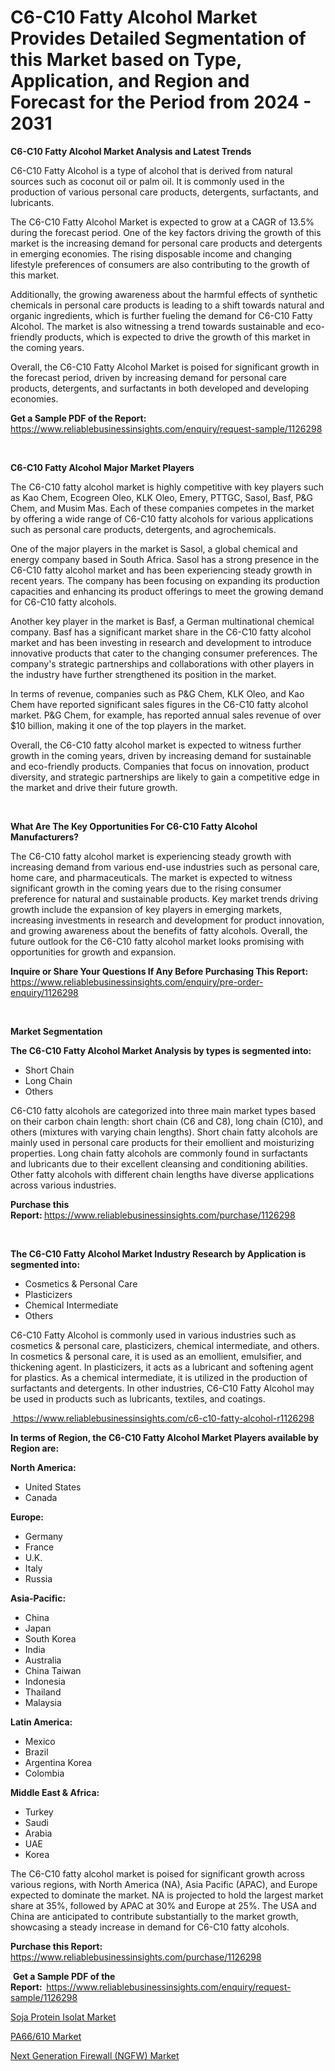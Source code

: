 <p><h1>C6-C10 Fatty Alcohol Market Provides Detailed Segmentation of this Market based on Type, Application, and Region and Forecast for the Period from 2024 - 2031</h1></p><p><strong>C6-C10 Fatty Alcohol Market Analysis and Latest Trends</strong></p>
<p><p>C6-C10 Fatty Alcohol is a type of alcohol that is derived from natural sources such as coconut oil or palm oil. It is commonly used in the production of various personal care products, detergents, surfactants, and lubricants. </p><p>The C6-C10 Fatty Alcohol Market is expected to grow at a CAGR of 13.5% during the forecast period. One of the key factors driving the growth of this market is the increasing demand for personal care products and detergents in emerging economies. The rising disposable income and changing lifestyle preferences of consumers are also contributing to the growth of this market.</p><p>Additionally, the growing awareness about the harmful effects of synthetic chemicals in personal care products is leading to a shift towards natural and organic ingredients, which is further fueling the demand for C6-C10 Fatty Alcohol. The market is also witnessing a trend towards sustainable and eco-friendly products, which is expected to drive the growth of this market in the coming years.</p><p>Overall, the C6-C10 Fatty Alcohol Market is poised for significant growth in the forecast period, driven by increasing demand for personal care products, detergents, and surfactants in both developed and developing economies.</p></p>
<p><strong>Get a Sample PDF of the Report:&nbsp;</strong> <a href="https://www.reliablebusinessinsights.com/enquiry/request-sample/1126298">https://www.reliablebusinessinsights.com/enquiry/request-sample/1126298</a></p>
<p>&nbsp;</p>
<p><strong>C6-C10 Fatty Alcohol Major Market Players</strong></p>
<p><p>The C6-C10 fatty alcohol market is highly competitive with key players such as Kao Chem, Ecogreen Oleo, KLK Oleo, Emery, PTTGC, Sasol, Basf, P&G Chem, and Musim Mas. Each of these companies competes in the market by offering a wide range of C6-C10 fatty alcohols for various applications such as personal care products, detergents, and agrochemicals.</p><p>One of the major players in the market is Sasol, a global chemical and energy company based in South Africa. Sasol has a strong presence in the C6-C10 fatty alcohol market and has been experiencing steady growth in recent years. The company has been focusing on expanding its production capacities and enhancing its product offerings to meet the growing demand for C6-C10 fatty alcohols.</p><p>Another key player in the market is Basf, a German multinational chemical company. Basf has a significant market share in the C6-C10 fatty alcohol market and has been investing in research and development to introduce innovative products that cater to the changing consumer preferences. The company's strategic partnerships and collaborations with other players in the industry have further strengthened its position in the market.</p><p>In terms of revenue, companies such as P&G Chem, KLK Oleo, and Kao Chem have reported significant sales figures in the C6-C10 fatty alcohol market. P&G Chem, for example, has reported annual sales revenue of over $10 billion, making it one of the top players in the market.</p><p>Overall, the C6-C10 fatty alcohol market is expected to witness further growth in the coming years, driven by increasing demand for sustainable and eco-friendly products. Companies that focus on innovation, product diversity, and strategic partnerships are likely to gain a competitive edge in the market and drive their future growth.</p></p>
<p>&nbsp;</p>
<p><strong>What Are The Key Opportunities For C6-C10 Fatty Alcohol Manufacturers?</strong></p>
<p><p>The C6-C10 fatty alcohol market is experiencing steady growth with increasing demand from various end-use industries such as personal care, home care, and pharmaceuticals. The market is expected to witness significant growth in the coming years due to the rising consumer preference for natural and sustainable products. Key market trends driving growth include the expansion of key players in emerging markets, increasing investments in research and development for product innovation, and growing awareness about the benefits of fatty alcohols. Overall, the future outlook for the C6-C10 fatty alcohol market looks promising with opportunities for growth and expansion.</p></p>
<p><strong>Inquire or Share Your Questions If Any Before Purchasing This Report:</strong> <a href="https://www.reliablebusinessinsights.com/enquiry/pre-order-enquiry/1126298">https://www.reliablebusinessinsights.com/enquiry/pre-order-enquiry/1126298</a></p>
<p>&nbsp;</p>
<p><strong>Market Segmentation</strong></p>
<p><strong>The C6-C10 Fatty Alcohol Market Analysis by types is segmented into:</strong></p>
<p><ul><li>Short Chain</li><li>Long Chain</li><li>Others</li></ul></p>
<p><p>C6-C10 fatty alcohols are categorized into three main market types based on their carbon chain length: short chain (C6 and C8), long chain (C10), and others (mixtures with varying chain lengths). Short chain fatty alcohols are mainly used in personal care products for their emollient and moisturizing properties. Long chain fatty alcohols are commonly found in surfactants and lubricants due to their excellent cleansing and conditioning abilities. Other fatty alcohols with different chain lengths have diverse applications across various industries.</p></p>
<p><strong>Purchase this Report:&nbsp;</strong><a href="https://www.reliablebusinessinsights.com/purchase/1126298">https://www.reliablebusinessinsights.com/purchase/1126298</a></p>
<p>&nbsp;</p>
<p><strong>The C6-C10 Fatty Alcohol Market Industry Research by Application is segmented into:</strong></p>
<p><ul><li>Cosmetics & Personal Care</li><li>Plasticizers</li><li>Chemical Intermediate</li><li>Others</li></ul></p>
<p><p>C6-C10 Fatty Alcohol is commonly used in various industries such as cosmetics & personal care, plasticizers, chemical intermediate, and others. In cosmetics & personal care, it is used as an emollient, emulsifier, and thickening agent. In plasticizers, it acts as a lubricant and softening agent for plastics. As a chemical intermediate, it is utilized in the production of surfactants and detergents. In other industries, C6-C10 Fatty Alcohol may be used in products such as lubricants, textiles, and coatings.</p></p>
<p><a href="https://www.reliablebusinessinsights.com/c6-c10-fatty-alcohol-r1126298">&nbsp;https://www.reliablebusinessinsights.com/c6-c10-fatty-alcohol-r1126298</a></p>
<p><strong>In terms of Region, the C6-C10 Fatty Alcohol Market Players available by Region are:</strong></p>
<p>
    <p> <strong> North America: </strong>
        <ul>
            <li>United States</li>
            <li>Canada</li>
        </ul>
        </p> 
    <p> <strong> Europe: </strong>
        <ul>
            <li>Germany</li>
            <li>France</li>
            <li>U.K.</li>
            <li>Italy</li>
            <li>Russia</li>
        </ul>
        </p> 
    <p> <strong> Asia-Pacific: </strong>
        <ul>
            <li>China</li>
            <li>Japan</li>
            <li>South Korea</li>
            <li>India</li>
            <li>Australia</li>
            <li>China Taiwan</li>
            <li>Indonesia</li>
            <li>Thailand</li>
            <li>Malaysia</li>
        </ul>
        </p> 
    <p> <strong> Latin America: </strong>
        <ul>
            <li>Mexico</li>
            <li>Brazil</li>
            <li>Argentina Korea</li>
            <li>Colombia</li>
        </ul>
        </p> 
    <p> <strong> Middle East & Africa: </strong>
        <ul>
            <li>Turkey</li>
            <li>Saudi</li>
            <li>Arabia</li>
            <li>UAE</li>
            <li>Korea</li>
        </ul>
    </p>
    </p>
<p><p>The C6-C10 fatty alcohol market is poised for significant growth across various regions, with North America (NA), Asia Pacific (APAC), and Europe expected to dominate the market. NA is projected to hold the largest market share at 35%, followed by APAC at 30% and Europe at 25%. The USA and China are anticipated to contribute substantially to the market growth, showcasing a steady increase in demand for C6-C10 fatty alcohols.</p></p>
<p><strong>Purchase this Report: </strong><a href="https://www.reliablebusinessinsights.com/purchase/1126298">https://www.reliablebusinessinsights.com/purchase/1126298</a></p>
<p>&nbsp;<strong>Get a Sample PDF of the Report:&nbsp;&nbsp;</strong><a href="https://www.reliablebusinessinsights.com/enquiry/request-sample/1126298">https://www.reliablebusinessinsights.com/enquiry/request-sample/1126298</a></p>
<p><strong></strong></p>
<p><p><a href="https://github.com/mbisetmhermsr/Market-Research-Report-List-3/blob/main/soja-protein-isolat-market.md">Soja Protein Isolat Market</a></p><p><a href="https://github.com/santosh758595/Market-Research-Report-List-5/blob/main/pa66610-market.md">PA66/610 Market</a></p><p><a href="https://github.com/elizabethdagraca/Market-Research-Report-List-4/blob/main/next-generation-firewall-ngfw-market.md">Next Generation Firewall (NGFW) Market</a></p></p>